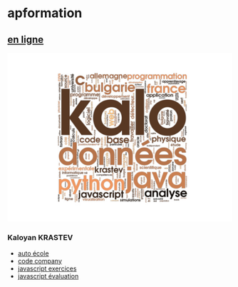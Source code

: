 # apformation
## [en ligne](https://freeshell.de/morla/ap)
![](../dev.jpg?raw=true "kalo")
### Kaloyan KRASTEV

- [auto école](https://freeshell.de/morla/ap/moto)
- [code company](https://freeshell.de/morla/ap/code)
- [javascript exercices](https://freeshell.de/morla/ap/jsex)
- [javascript évaluation](https://freeshell.de/morla/ap/login)
 
